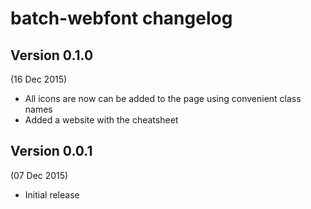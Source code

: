# batch-webfont changelog

## Version 0.1.0
(16 Dec 2015)

- All icons are now can be added to the page using convenient class names
- Added a website with the cheatsheet


## Version 0.0.1
(07 Dec 2015)

- Initial release
